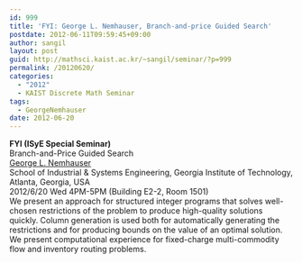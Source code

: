 ```yaml
---
id: 999
title: 'FYI: George L. Nemhauser, Branch-and-price Guided Search'
postdate: 2012-06-11T09:59:45+09:00
author: sangil
layout: post
guid: http://mathsci.kaist.ac.kr/~sangil/seminar/?p=999
permalink: /20120620/
categories:
  - "2012"
  - KAIST Discrete Math Seminar
tags:
  - GeorgeNemhauser
date: 2012-06-20
---
```

<div>
  <b>FYI (ISyE Special Seminar)</b>
</div>

<div class="talk">
  Branch-and-Price Guided Search
</div>

<div class="speaker">
  <a href="http://www.isye.gatech.edu/people/faculty/George_Nemhauser/">George L. Nemhauser</a><br /> School of Industrial & Systems Engineering, Georgia Institute of Technology, Atlanta, Georgia, USA
</div>

<div class="date">
  2012/6/20 Wed 4PM-5PM (Building E2-2, Room 1501)
</div>

<div class="abstract">
  We present an approach for structured integer programs that solves well-chosen restrictions of the problem to produce high-quality solutions quickly. Column generation is used both for automatically generating the restrictions and for producing bounds on the value of an optimal solution. We present computational experience for fixed-charge multi-commodity flow and inventory routing problems.
</div>